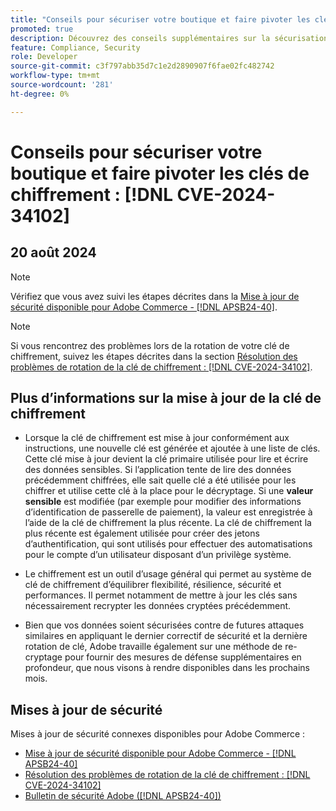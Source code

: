 ```yaml
---
title: "Conseils pour sécuriser votre boutique et faire pivoter les clés de chiffrement : [!DNL CVE-2024-34102]"
promoted: true
description: Découvrez des conseils supplémentaires sur la sécurisation de votre magasin et la rotation des clés de chiffrement concernant [!DNL CVE-2024-34102].
feature: Compliance, Security
role: Developer
source-git-commit: c3f797abb35d7c1e2d2890907f6fae02fc482742
workflow-type: tm+mt
source-wordcount: '281'
ht-degree: 0%

---
```


# Conseils pour sécuriser votre boutique et faire pivoter les clés de chiffrement : [!DNL CVE-2024-34102]

## 20 août 2024

>[!NOTE]
>
>Vérifiez que vous avez suivi les étapes décrites dans la [Mise à jour de sécurité disponible pour Adobe Commerce - [!DNL APSB24-40]](https://experienceleague.adobe.com/fr/docs/commerce-knowledge-base/kb/troubleshooting/known-issues-patches-attached/security-update-available-for-adobe-commerce-apsb24-40-revised-to-include-isolated-patch-for-cve-2024-34102).

>[!NOTE]
>
>Si vous rencontrez des problèmes lors de la rotation de votre clé de chiffrement, suivez les étapes décrites dans la section [Résolution des problèmes de rotation de la clé de chiffrement : [!DNL CVE-2024-34102]](https://experienceleague.adobe.com/fr/docs/commerce-knowledge-base/kb/troubleshooting/known-issues-patches-attached/troubleshooting-encryption-key-rotation-cve-2024-34102).

## Plus d’informations sur la mise à jour de la clé de chiffrement

* Lorsque la clé de chiffrement est mise à jour conformément aux instructions, une nouvelle clé est générée et ajoutée à une liste de clés. Cette clé mise à jour devient la clé primaire utilisée pour lire et écrire des données sensibles. Si l’application tente de lire des données précédemment chiffrées, elle sait quelle clé a été utilisée pour les chiffrer et utilise cette clé à la place pour le décryptage. Si une **valeur sensible** est modifiée (par exemple pour modifier des informations d’identification de passerelle de paiement), la valeur est enregistrée à l’aide de la clé de chiffrement la plus récente. La clé de chiffrement la plus récente est également utilisée pour créer des jetons d’authentification, qui sont utilisés pour effectuer des automatisations pour le compte d’un utilisateur disposant d’un privilège système.

* Le chiffrement est un outil d’usage général qui permet au système de clé de chiffrement d’équilibrer flexibilité, résilience, sécurité et performances. Il permet notamment de mettre à jour les clés sans nécessairement recrypter les données cryptées précédemment.

* Bien que vos données soient sécurisées contre de futures attaques similaires en appliquant le dernier correctif de sécurité et la dernière rotation de clé, Adobe travaille également sur une méthode de re-cryptage pour fournir des mesures de défense supplémentaires en profondeur, que nous visons à rendre disponibles dans les prochains mois.

## Mises à jour de sécurité

Mises à jour de sécurité connexes disponibles pour Adobe Commerce :

* [Mise à jour de sécurité disponible pour Adobe Commerce - [!DNL APSB24-40]](https://experienceleague.adobe.com/fr/docs/commerce-knowledge-base/kb/troubleshooting/known-issues-patches-attached/security-update-available-for-adobe-commerce-apsb24-40-revised-to-include-isolated-patch-for-cve-2024-34102)
* [Résolution des problèmes de rotation de la clé de chiffrement : [!DNL CVE-2024-34102]](https://experienceleague.adobe.com/fr/docs/commerce-knowledge-base/kb/troubleshooting/known-issues-patches-attached/troubleshooting-encryption-key-rotation-cve-2024-34102)
* [Bulletin de sécurité Adobe ([!DNL APSB24-40])](https://helpx.adobe.com/fr/security/products/magento/apsb24-40.html)
